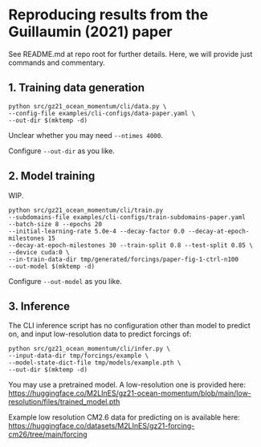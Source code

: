 # Reproducing results from the Guillaumin (2021) paper
See README.md at repo root for further details. Here, we will provide just
commands and commentary.

## 1. Training data generation
```
python src/gz21_ocean_momentum/cli/data.py \
--config-file examples/cli-configs/data-paper.yaml \
--out-dir $(mktemp -d)
```

Unclear whether you may need `--ntimes 4000`.

Configure `--out-dir` as you like.

## 2. Model training
WIP.

```
python src/gz21_ocean_momentum/cli/train.py
--subdomains-file examples/cli-configs/train-subdomains-paper.yaml
--batch-size 8 --epochs 20
--initial-learning-rate 5.0e-4 --decay-factor 0.0 --decay-at-epoch-milestones 15
--decay-at-epoch-milestones 30 --train-split 0.8 --test-split 0.85 \
--device cuda:0 \
--in-train-data-dir tmp/generated/forcings/paper-fig-1-ctrl-n100
--out-model $(mktemp -d)
```

Configure `--out-model` as you like.

## 3. Inference
The CLI inference script has no configuration other than model to predict on,
and input low-resolution data to predict forcings of:

```
python src/gz21_ocean_momentum/cli/infer.py \
--input-data-dir tmp/forcings/example \
--model-state-dict-file tmp/models/example.pth \
--out-dir $(mktemp -d)
```

You may use a pretrained model. A low-resolution one is provided here:
https://huggingface.co/M2LInES/gz21-ocean-momentum/blob/main/low-resolution/files/trained_model.pth

Example low resolution CM2.6 data for predicting on is available here:
https://huggingface.co/datasets/M2LInES/gz21-forcing-cm26/tree/main/forcing
